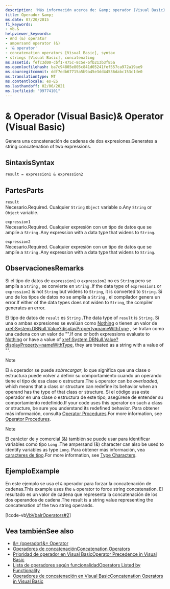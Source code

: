 ```yaml
---
description: 'Más información acerca de: &amp; operador (Visual Basic)'
title: Operador &amp;
ms.date: 07/20/2015
f1_keywords:
- vb.&
helpviewer_keywords:
- And (&) operator
- ampersand operator (&)
- '& operator'
- concatenation operators [Visual Basic], syntax
- strings [Visual Basic], concatenating
ms.assetid: fefc3d00-cbf1-475c-8c5e-6fb213b3f85a
ms.openlocfilehash: ba7c94805e805c841d05241fef557ca972a19ae9
ms.sourcegitcommit: ddf7edb67715a5b9a45e3dd44536dabc153c1de0
ms.translationtype: MT
ms.contentlocale: es-ES
ms.lasthandoff: 02/06/2021
ms.locfileid: "99774101"
---
```

# <a name="amp-operator-visual-basic"></a><span data-ttu-id="e5ca0-103">&amp; Operador (Visual Basic)</span><span class="sxs-lookup"><span data-stu-id="e5ca0-103">&amp; Operator (Visual Basic)</span></span>

<span data-ttu-id="e5ca0-104">Genera una concatenación de cadenas de dos expresiones.</span><span class="sxs-lookup"><span data-stu-id="e5ca0-104">Generates a string concatenation of two expressions.</span></span>  
  
## <a name="syntax"></a><span data-ttu-id="e5ca0-105">Sintaxis</span><span class="sxs-lookup"><span data-stu-id="e5ca0-105">Syntax</span></span>  
  
```vb  
result = expression1 & expression2  
```  
  
## <a name="parts"></a><span data-ttu-id="e5ca0-106">Partes</span><span class="sxs-lookup"><span data-stu-id="e5ca0-106">Parts</span></span>  

 `result`  
 <span data-ttu-id="e5ca0-107">Necesario.</span><span class="sxs-lookup"><span data-stu-id="e5ca0-107">Required.</span></span> <span data-ttu-id="e5ca0-108">Cualquier `String` `Object` variable o.</span><span class="sxs-lookup"><span data-stu-id="e5ca0-108">Any `String` or `Object` variable.</span></span>  
  
 `expression1`  
 <span data-ttu-id="e5ca0-109">Necesario.</span><span class="sxs-lookup"><span data-stu-id="e5ca0-109">Required.</span></span> <span data-ttu-id="e5ca0-110">Cualquier expresión con un tipo de datos que se amplíe a `String` .</span><span class="sxs-lookup"><span data-stu-id="e5ca0-110">Any expression with a data type that widens to `String`.</span></span>  
  
 `expression2`  
 <span data-ttu-id="e5ca0-111">Necesario.</span><span class="sxs-lookup"><span data-stu-id="e5ca0-111">Required.</span></span> <span data-ttu-id="e5ca0-112">Cualquier expresión con un tipo de datos que se amplíe a `String` .</span><span class="sxs-lookup"><span data-stu-id="e5ca0-112">Any expression with a data type that widens to `String`.</span></span>  
  
## <a name="remarks"></a><span data-ttu-id="e5ca0-113">Observaciones</span><span class="sxs-lookup"><span data-stu-id="e5ca0-113">Remarks</span></span>  

 <span data-ttu-id="e5ca0-114">Si el tipo de datos de `expression1` o `expression2` no es `String` pero se amplía a `String` , se convierte en `String` .</span><span class="sxs-lookup"><span data-stu-id="e5ca0-114">If the data type of `expression1` or `expression2` is not `String` but widens to `String`, it is converted to `String`.</span></span> <span data-ttu-id="e5ca0-115">Si uno de los tipos de datos no se amplía a `String` , el compilador genera un error.</span><span class="sxs-lookup"><span data-stu-id="e5ca0-115">If either of the data types does not widen to `String`, the compiler generates an error.</span></span>  
  
 <span data-ttu-id="e5ca0-116">El tipo de datos de `result` es `String` .</span><span class="sxs-lookup"><span data-stu-id="e5ca0-116">The data type of `result` is `String`.</span></span> <span data-ttu-id="e5ca0-117">Si una o ambas expresiones se evalúan como [Nothing](../nothing.md) o tienen un valor de <xref:System.DBNull.Value?displayProperty=nameWithType> , se tratan como una cadena con un valor de "".</span><span class="sxs-lookup"><span data-stu-id="e5ca0-117">If one or both expressions evaluate to [Nothing](../nothing.md) or have a value of <xref:System.DBNull.Value?displayProperty=nameWithType>, they are treated as a string with a value of "".</span></span>  
  
> [!NOTE]
> <span data-ttu-id="e5ca0-118">El `&` operador se puede *sobrecargar*, lo que significa que una clase o estructura puede volver a definir su comportamiento cuando un operando tiene el tipo de esa clase o estructura.</span><span class="sxs-lookup"><span data-stu-id="e5ca0-118">The `&` operator can be *overloaded*, which means that a class or structure can redefine its behavior when an operand has the type of that class or structure.</span></span> <span data-ttu-id="e5ca0-119">Si el código usa este operador en una clase o estructura de este tipo, asegúrese de entender su comportamiento redefinido.</span><span class="sxs-lookup"><span data-stu-id="e5ca0-119">If your code uses this operator on such a class or structure, be sure you understand its redefined behavior.</span></span> <span data-ttu-id="e5ca0-120">Para obtener más información, consulta [Operator Procedures](../../programming-guide/language-features/procedures/operator-procedures.md).</span><span class="sxs-lookup"><span data-stu-id="e5ca0-120">For more information, see [Operator Procedures](../../programming-guide/language-features/procedures/operator-procedures.md).</span></span>  
  
> [!NOTE]
> <span data-ttu-id="e5ca0-121">El carácter de y comercial (&) también se puede usar para identificar variables como tipo `Long` .</span><span class="sxs-lookup"><span data-stu-id="e5ca0-121">The ampersand (&) character can also be used to identify variables as type `Long`.</span></span> <span data-ttu-id="e5ca0-122">Para obtener más información, vea [caracteres de tipo](../../programming-guide/language-features/data-types/type-characters.md).</span><span class="sxs-lookup"><span data-stu-id="e5ca0-122">For more information, see [Type Characters](../../programming-guide/language-features/data-types/type-characters.md).</span></span>  
  
## <a name="example"></a><span data-ttu-id="e5ca0-123">Ejemplo</span><span class="sxs-lookup"><span data-stu-id="e5ca0-123">Example</span></span>  

 <span data-ttu-id="e5ca0-124">En este ejemplo se usa el `&` operador para forzar la concatenación de cadenas.</span><span class="sxs-lookup"><span data-stu-id="e5ca0-124">This example uses the `&` operator to force string concatenation.</span></span> <span data-ttu-id="e5ca0-125">El resultado es un valor de cadena que representa la concatenación de los dos operandos de cadena.</span><span class="sxs-lookup"><span data-stu-id="e5ca0-125">The result is a string value representing the concatenation of the two string operands.</span></span>  
  
 [!code-vb[VbVbalrOperators#2](~/samples/snippets/visualbasic/VS_Snippets_VBCSharp/VbVbalrOperators/VB/Class1.vb#2)]  
  
## <a name="see-also"></a><span data-ttu-id="e5ca0-126">Vea también</span><span class="sxs-lookup"><span data-stu-id="e5ca0-126">See also</span></span>

- [<span data-ttu-id="e5ca0-127">&= (operador)</span><span class="sxs-lookup"><span data-stu-id="e5ca0-127">&= Operator</span></span>](and-assignment-operator.md)
- [<span data-ttu-id="e5ca0-128">Operadores de concatenación</span><span class="sxs-lookup"><span data-stu-id="e5ca0-128">Concatenation Operators</span></span>](concatenation-operators.md)
- [<span data-ttu-id="e5ca0-129">Prioridad de operador en Visual Basic</span><span class="sxs-lookup"><span data-stu-id="e5ca0-129">Operator Precedence in Visual Basic</span></span>](operator-precedence.md)
- [<span data-ttu-id="e5ca0-130">Lista de operadores según funcionalidad</span><span class="sxs-lookup"><span data-stu-id="e5ca0-130">Operators Listed by Functionality</span></span>](operators-listed-by-functionality.md)
- [<span data-ttu-id="e5ca0-131">Operadores de concatenación en Visual Basic</span><span class="sxs-lookup"><span data-stu-id="e5ca0-131">Concatenation Operators in Visual Basic</span></span>](../../programming-guide/language-features/operators-and-expressions/concatenation-operators.md)
